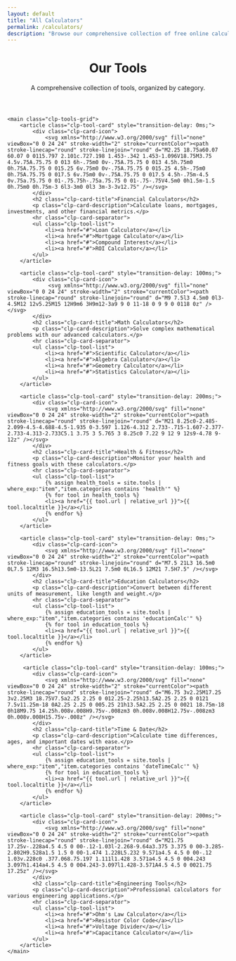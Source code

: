 ```yaml
---
layout: default
title: "All Calculators"
permalink: /calculators/
description: "Browse our comprehensive collection of free online calculators, organized by subcategory. Find tools for health, finance, mathematics, and more."
---
```


<div class="clp-page-container">
    <header class="clp-page-header">
        <h1>Our Tools</h1>
        <p>A comprehensive collection of tools, organized by category.</p>
    </header>

    <main class="clp-tools-grid">
        <article class="clp-tool-card" style="transition-delay: 0ms;">
            <div class="clp-card-icon">
                <svg xmlns="http://www.w3.org/2000/svg" fill="none" viewBox="0 0 24 24" stroke-width="2" stroke="currentColor"><path stroke-linecap="round" stroke-linejoin="round" d="M2.25 18.75a60.07 60.07 0 0115.797 2.101c.727.198 1.453-.342 1.453-1.096V18.75M3.75 4.5v.75A.75.75 0 013 6h-.75m0 0v-.75A.75.75 0 013 4.5h.75m0 0h.75A.75.75 0 015.25 6v.75m0 0v-.75A.75.75 0 015.25 4.5h-.75m0 0h.75A.75.75 0 017.5 6v.75m0 0v-.75A.75.75 0 017.5 4.5h-.75m-4.5 0v.75a.75.75 0 01-.75.75h-.75a.75.75 0 01-.75-.75V4.5m0 0h1.5m-1.5 0h.75m0 0h.75m-3 6l3-3m0 0l3 3m-3-3v12.75" /></svg>
            </div>
            <h2 class="clp-card-title">Financial Calculators</h2>
            <p class="clp-card-description">Calculate loans, mortgages, investments, and other financial metrics.</p>
            <hr class="clp-card-separator">
            <ul class="clp-tool-list">
                <li><a href="#">Loan Calculator</a></li>
                <li><a href="#">Mortgage Calculator</a></li>
                <li><a href="#">Compound Interest</a></li>
                <li><a href="#">ROI Calculator</a></li>
            </ul>
        </article>

        <article class="clp-tool-card" style="transition-delay: 100ms;">
            <div class="clp-card-icon">
                 <svg xmlns="http://www.w3.org/2000/svg" fill="none" viewBox="0 0 24 24" stroke-width="2" stroke="currentColor"><path stroke-linecap="round" stroke-linejoin="round" d="M9 7.5l3 4.5m0 0l3-4.5M12 12v5.25M15 12H9m6 3H9m12-3a9 9 0 11-18 0 9 9 0 0118 0z" /></svg>
            </div>
            <h2 class="clp-card-title">Math Calculators</h2>
            <p class="clp-card-description">Solve complex mathematical problems with our advanced calculators.</p>
            <hr class="clp-card-separator">
            <ul class="clp-tool-list">
                <li><a href="#">Scientific Calculator</a></li>
                <li><a href="#">Algebra Calculator</a></li>
                <li><a href="#">Geometry Calculator</a></li>
                <li><a href="#">Statistics Calculator</a></li>
            </ul>
        </article>

        <article class="clp-tool-card" style="transition-delay: 200ms;">
            <div class="clp-card-icon">
                <svg xmlns="http://www.w3.org/2000/svg" fill="none" viewBox="0 0 24 24" stroke-width="2" stroke="currentColor"><path stroke-linecap="round" stroke-linejoin="round" d="M21 8.25c0-2.485-2.099-4.5-4.688-4.5-1.935 0-3.597 1.126-4.312 2.733-.715-1.607-2.377-2.733-4.313-2.733C5.1 3.75 3 5.765 3 8.25c0 7.22 9 12 9 12s9-4.78 9-12z" /></svg>
            </div>
            <h2 class="clp-card-title">Health & Fitness</h2>
            <p class="clp-card-description">Monitor your health and fitness goals with these calculators.</p>
            <hr class="clp-card-separator">
            <ul class="clp-tool-list">
                {% assign health_tools = site.tools | where_exp:"item","item.categories contains 'health'" %}
                {% for tool in health_tools %}
                <li><a href="{{ tool.url | relative_url }}">{{ tool.localtitle }}</a></li>
                {% endfor %}
            </ul>
        </article>

        <article class="clp-tool-card" style="transition-delay: 0ms;">
            <div class="clp-card-icon">
                <svg xmlns="http://www.w3.org/2000/svg" fill="none" viewBox="0 0 24 24" stroke-width="2" stroke="currentColor"><path stroke-linecap="round" stroke-linejoin="round" d="M7.5 21L3 16.5m0 0L7.5 12M3 16.5h13.5m0-13.5L21 7.5m0 0L16.5 12M21 7.5H7.5" /></svg>
            </div>
            <h2 class="clp-card-title">Education Calculators</h2>
            <p class="clp-card-description">Convert between different units of measurement, like length and weight.</p>
            <hr class="clp-card-separator">
            <ul class="clp-tool-list">
                {% assign education_tools = site.tools | where_exp:"item","item.categories contains 'educationCalc'" %}
                {% for tool in education_tools %}
                <li><a href="{{ tool.url | relative_url }}">{{ tool.localtitle }}</a></li>
                {% endfor %}
            </ul>
        </article>

         <article class="clp-tool-card" style="transition-delay: 100ms;">
            <div class="clp-card-icon">
                <svg xmlns="http://www.w3.org/2000/svg" fill="none" viewBox="0 0 24 24" stroke-width="2" stroke="currentColor"><path stroke-linecap="round" stroke-linejoin="round" d="M6.75 3v2.25M17.25 3v2.25M3 18.75V7.5a2.25 2.25 0 012.25-2.25h13.5A2.25 2.25 0 0121 7.5v11.25m-18 0A2.25 2.25 0 005.25 21h13.5A2.25 2.25 0 0021 18.75m-18 0h18M9.75 14.25h.008v.008H9.75v-.008zm3 0h.008v.008H12.75v-.008zm3 0h.008v.008H15.75v-.008z" /></svg>
            </div>
            <h2 class="clp-card-title">Time & Date</h2>
            <p class="clp-card-description">Calculate time differences, ages, and important dates with ease.</p>
            <hr class="clp-card-separator">
            <ul class="clp-tool-list">
                {% assign education_tools = site.tools | where_exp:"item","item.categories contains 'dateTimeCalc'" %}
                {% for tool in education_tools %}
                <li><a href="{{ tool.url | relative_url }}">{{ tool.localtitle }}</a></li>
                {% endfor %}
            </ul>
        </article>

        <article class="clp-tool-card" style="transition-delay: 200ms;">
            <div class="clp-card-icon">
                <svg xmlns="http://www.w3.org/2000/svg" fill="none" viewBox="0 0 24 24" stroke-width="2" stroke="currentColor"><path stroke-linecap="round" stroke-linejoin="round" d="M21.75 17.25v-.228a4.5 4.5 0 00-.12-1.03l-2.268-9.64a3.375 3.375 0 00-3.285-2.802H9.528a1.5 1.5 0 00-1.474 1.228L5.232 9.571a4.5 4.5 0 00-.12 1.03v.228c0 .377.068.75.197 1.111l1.428 3.571a4.5 4.5 0 004.243 3.097h1.414a4.5 4.5 0 004.243-3.097l1.428-3.571A4.5 4.5 0 0021.75 17.25z" /></svg>
            </div>
            <h2 class="clp-card-title">Engineering Tools</h2>
            <p class="clp-card-description">Professional calculators for various engineering applications.</p>
            <hr class="clp-card-separator">
            <ul class="clp-tool-list">
                <li><a href="#">Ohm's Law Calculator</a></li>
                <li><a href="#">Resistor Color Code</a></li>
                <li><a href="#">Voltage Divider</a></li>
                <li><a href="#">Capacitance Calculator</a></li>
            </ul>
        </article>
    </main>
</div>

<script>
    // This simple script adds a fade-in animation as cards scroll into view.
    document.addEventListener("DOMContentLoaded", () => {
        const cards = document.querySelectorAll('.clp-tool-card');

        if ("IntersectionObserver" in window) {
            const observer = new IntersectionObserver((entries) => {
                entries.forEach(entry => {
                    if (entry.isIntersecting) {
                        entry.target.classList.add('is-visible');
                        observer.unobserve(entry.target);
                    }
                });
            }, {
                threshold: 0.1 // Trigger when 10% of the card is visible
            });

            cards.forEach(card => {
                observer.observe(card);
            });
        } else {
            // Fallback for older browsers
            cards.forEach(card => card.classList.add('is-visible'));
        }
    });
</script>
